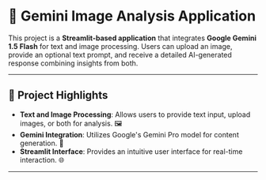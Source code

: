 # 🌟 Gemini Image Analysis Application

This project is a **Streamlit-based application** that integrates **Google Gemini 1.5 Flash** for text and image processing. Users can upload an image, provide an optional text prompt, and receive a detailed AI-generated response combining insights from both.

---

## 🌟 Project Highlights

- **Text and Image Processing**: Allows users to provide text input, upload images, or both for analysis. 🖼️
- **Gemini Integration**: Utilizes Google's Gemini Pro model for content generation. 🤖
- **Streamlit Interface**: Provides an intuitive user interface for real-time interaction. 🌐

---

